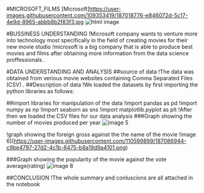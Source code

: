 #MICROSOFT_FILMS
[Microsoft]https://user-images.githubusercontent.com/109353419/187018776-e846072d-5c17-4e9d-8965-abbb8b2f83f3.jpg
![html image](https://user-images.githubusercontent.com/110599899/187087604-43bdfe51-e74f-48a2-8436-27d48e016bf5.jpg)

#BUSSINESS UNDERSTANDING
!Microsoft company wants to venture more into technology most specifically in the field of creating movies for their new movie studio 
!microsoft is a big company that is able to produce best movies and films after obtaining more information from the data science proffessionals .

#DATA UNDERSTANDING AND ANALYSIS
##source of data
!The data was obtained from verious movie websites containing Comma Separated Files (CSV) .
##Description of data 
!We loaded the datasets by first importing the python libraries as follows:

##import libraries for manipulation of the data
!import pandas as pd
!import numpy as np
!import seaborn as sns
!import matplotlib.pyplot as plt
!After then we loaded the CSV files for our data analysis
###Graph showing the number of movies produced per year
![image 5](https://user-images.githubusercontent.com/110599899/187086876-a7c44e04-5e55-4e1f-9ec4-e3a80468f949.png)

!graph showing the foreign gross against the the name of the movie
!image 6](https://user-images.githubusercontent.com/110599899/187086944-c9be4797-27d2-4c1b-8475-b8a19d9a4101.png)


###Graph showing the popularity of the movie against the vote average(rating)
![image 8](https://user-images.githubusercontent.com/110599899/187087112-7e8d7edf-c4ce-4b9d-bdbd-66679eb8b13b.png)

##CONCLUSION
!The whole summary and conluscions are all attached in the notebook 
